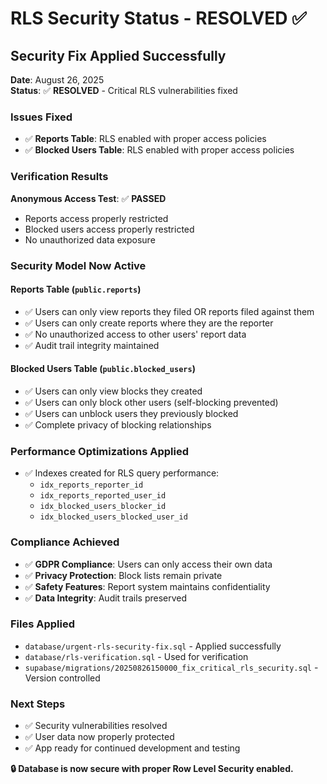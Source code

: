 # RLS Security Status - RESOLVED ✅

## Security Fix Applied Successfully

**Date**: August 26, 2025  
**Status**: ✅ **RESOLVED** - Critical RLS vulnerabilities fixed

### Issues Fixed
- ✅ **Reports Table**: RLS enabled with proper access policies
- ✅ **Blocked Users Table**: RLS enabled with proper access policies

### Verification Results

**Anonymous Access Test**: ✅ **PASSED**
- Reports access properly restricted
- Blocked users access properly restricted
- No unauthorized data exposure

### Security Model Now Active

#### Reports Table (`public.reports`)
- ✅ Users can only view reports they filed OR reports filed against them
- ✅ Users can only create reports where they are the reporter  
- ✅ No unauthorized access to other users' report data
- ✅ Audit trail integrity maintained

#### Blocked Users Table (`public.blocked_users`)
- ✅ Users can only view blocks they created
- ✅ Users can only block other users (self-blocking prevented)
- ✅ Users can unblock users they previously blocked
- ✅ Complete privacy of blocking relationships

### Performance Optimizations Applied
- ✅ Indexes created for RLS query performance:
  - `idx_reports_reporter_id`
  - `idx_reports_reported_user_id`
  - `idx_blocked_users_blocker_id` 
  - `idx_blocked_users_blocked_user_id`

### Compliance Achieved
- ✅ **GDPR Compliance**: Users can only access their own data
- ✅ **Privacy Protection**: Block lists remain private
- ✅ **Safety Features**: Report system maintains confidentiality
- ✅ **Data Integrity**: Audit trails preserved

### Files Applied
- `database/urgent-rls-security-fix.sql` - Applied successfully
- `database/rls-verification.sql` - Used for verification
- `supabase/migrations/20250826150000_fix_critical_rls_security.sql` - Version controlled

### Next Steps
- ✅ Security vulnerabilities resolved
- ✅ User data now properly protected
- ✅ App ready for continued development and testing

**🔒 Database is now secure with proper Row Level Security enabled.**